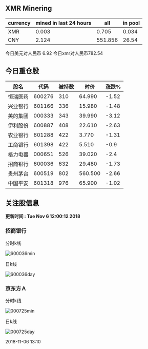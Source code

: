 ## XMR Minering

|currency|mined in last 24 hours|all|in pool|
|---|---|---|---|
|XMR|0.003|0.705|0.034|
|CNY|2.124|551.856|26.54|

今日美元对人民币 6.92	今日xmr对人民币782.54


## 今日重仓股 

|股名|代码|被持数|时价|涨跌%|
|---|---|---|---|---|
|恒瑞医药|600276|310|64.990|-1.52|
|兴业银行|601166|336|15.980|-1.48|
|美的集团|000333|343|39.990|-3.12|
|伊利股份|600887|408|22.610|-2.63|
|农业银行|601288|422|3.770|-1.31|
|工商银行|601398|422|5.510|-0.9|
|格力电器|000651|526|39.020|-2.4|
|招商银行|600036|632|29.480|-1.73|
|贵州茅台|600519|802|560.500|-2.66|
|中国平安|601318|976|65.900|-1.02|

## 关注股信息
**更新时间 : Tue Nov  6 12:00:12 2018**
### 招商银行 
分时k线

![600036min](http://image.sinajs.cn/newchart/min/n/sh600036.gif)

日k线

![600036day](http://image.sinajs.cn/newchart/daily/n/sh600036.gif)

### 京东方Ａ 
分时k线

![000725min](http://image.sinajs.cn/newchart/min/n/sz000725.gif)

日k线

![000725day](http://image.sinajs.cn/newchart/daily/n/sz000725.gif)

2018-11-06 13:10